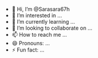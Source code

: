 - 👋 Hi, I’m @Sarasara67h
- 👀 I’m interested in ...
- 🌱 I’m currently learning ...
- 💞️ I’m looking to collaborate on ...
- 📫 How to reach me ...
- 😄 Pronouns: ...
- ⚡ Fun fact: ...

<!---
Sarasara67h/Sarasara67h is a ✨ special ✨ repository because its `README.md` (this file) appears on your GitHub profile.
You can click the Preview link to take a look at your changes.
--->
